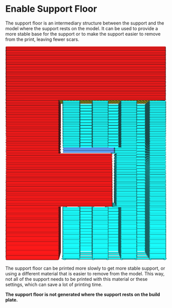 Enable Support Floor
====
The support floor is an intermediary structure between the support and the model where the support rests on the model. It can be used to provide a more stable base for the support or to make the support easier to remove from the print, leaving fewer scars.

![The support floor is coloured in a darker shade of blue](../images/support_bottom_enable.png)

The support floor can be printed more slowly to get more stable support, or using a different material that is easier to remove from the model. This way, not all of the support needs to be printed with this material or these settings, which can save a lot of printing time.

**The support floor is not generated where the support rests on the build plate.**